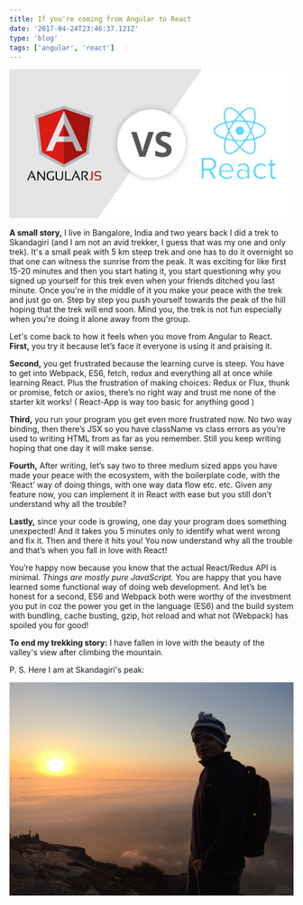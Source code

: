 ```yaml
---
title: If you're coming from Angular to React
date: '2017-04-24T23:46:37.121Z'
type: 'blog'
tags: ['angular', 'react']
---
```



![Contrast Angular 1 to React!](./angular-vs-react.jpeg)

**A small story,** I live in Bangalore, India and two years back I did a trek to Skandagiri (and I am not an avid trekker, I guess that was my one and only trek). It's a small peak with 5 km steep trek and one has to do it overnight so that one can witness the sunrise from the peak. It was exciting for like first 15-20 minutes and then you start hating it, you start questioning why you signed up yourself for this trek even when your friends ditched you last minute. Once you're in the middle of it you make your peace with the trek and just go on. Step by step you push yourself towards the peak of the hill hoping that the trek will end soon. Mind you, the trek is not fun especially when you're doing it alone away from the group.

Let's come back to how it feels when you move from Angular to React. **First,** you try it because let’s face it everyone is using it and praising it.

**Second,** you get frustrated because the learning curve is steep. You have to get into Webpack, ES6, fetch, redux and everything all at once while learning React. Plus the frustration of making choices: Redux or Flux, thunk or promise, fetch or axios, there’s no right way and trust me none of the starter kit works! ( React-App is way too basic for anything good )

**Third,** you run your program you get even more frustrated now. No two way binding, then there’s JSX so you have className vs class errors as you’re used to writing HTML from as far as you remember. Still you keep writing hoping that one day it will make sense.

**Fourth,** After writing, let’s say two to three medium sized apps you have made your peace with the ecosystem, with the boilerplate code, with the ‘React’ way of doing things, with one way data flow etc. etc. Given any feature now, you can implement it in React with ease but you still don’t understand why all the trouble?

**Lastly,** since your code is growing, one day your program does something unexpected! And it takes you 5 minutes only to identify what went wrong and fix it. Then and there it hits you! You now understand why all the trouble and that’s when you fall in love with React!

You’re happy now because you know that the actual React/Redux API is minimal. *Things are mostly pure JavaScript.* You are happy that you have learned some functional way of doing web development. And let’s be honest for a second, ES6 and Webpack both were worthy of the investment you put in coz the power you get in the language (ES6) and the build system with bundling, cache busting, gzip, hot reload and what not (Webpack) has spoiled you for good!

**To end my trekking story:** I have fallen in love with the beauty of the valley's view after climbing the mountain.

P. S. Here I am at Skandagiri's peak:

![I at Skandgiri's peak](./skandagiri-trek.jpeg)
